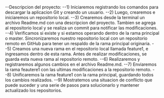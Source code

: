 --Descripcion del proyecto:
--1) Iniciaremos registrando los comandos para descargar la aplicacion Git y creando un usuario.
--2) Luego, crearemos e iniciaremos un repositorio local.
--3) Crearemos desde la terminal un archivo Readme.md con una descripcion del proyecto. Tambien se agrega al repositorio local y se realiza un commit para notificar las modificaciones.
--4) Verificamos si existe y si estamos operando dentro de la rama principal o master. Sincronizaremos nuestro repositorio local con un repositorio remoto en GitHub para tener un respaldo de la rama principal originaria.
--5) Creamos una nueva rama en el repositorio local llamada feature1, e ingresamos dentro de esta rama. Antes de realizar modificaciones, se guarda esta nueva rama al repositorio remoto.
--6) Realizaremos y registraremos algunos cambios en el archivo Readme.md.
--7) Enviaremos la rama feautere1 con las ultimas modificaciones a la repositorio remoto.
--8) Unificaremos la rama feature1 con la rama principal, guardando todos los cambios realizados.
--9) Mostratemos una situacion de conflicto que puede suceder y una serie de pasos para solucionarlo y mantener actualizado los repositorios.


